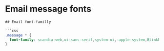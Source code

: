 # Email message fonts

```css
## Email font-familly

```css
.message * {
  font-family: scandia-web,ui-sans-serif,system-ui,-apple-system,BlinkMacSystemFont,'Segoe UI',Roboto,Helvetica,'Helvetica Neue',monospace,Arial,Verdana,sans-serif,'Apple Color Emoji','Segoe UI Emoji','Segoe UI Symbol','Noto Color Emoji' !important
}
```
